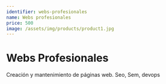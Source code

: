 ```yaml
---
identifier: webs-profesionales
name: Webs profesionales
price: 500
image: /assets/img/products/product1.jpg
---
```


# Webs Profesionales

Creación y mantenimiento de páginas web. Seo, Sem, devops